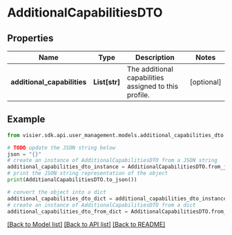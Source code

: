 # AdditionalCapabilitiesDTO


## Properties

Name | Type | Description | Notes
------------ | ------------- | ------------- | -------------
**additional_capabilities** | **List[str]** | The additional capabilities assigned to this profile. | [optional] 

## Example

```python
from visier.sdk.api.user_management.models.additional_capabilities_dto import AdditionalCapabilitiesDTO

# TODO update the JSON string below
json = "{}"
# create an instance of AdditionalCapabilitiesDTO from a JSON string
additional_capabilities_dto_instance = AdditionalCapabilitiesDTO.from_json(json)
# print the JSON string representation of the object
print(AdditionalCapabilitiesDTO.to_json())

# convert the object into a dict
additional_capabilities_dto_dict = additional_capabilities_dto_instance.to_dict()
# create an instance of AdditionalCapabilitiesDTO from a dict
additional_capabilities_dto_from_dict = AdditionalCapabilitiesDTO.from_dict(additional_capabilities_dto_dict)
```
[[Back to Model list]](../README.md#documentation-for-models) [[Back to API list]](../README.md#documentation-for-api-endpoints) [[Back to README]](../README.md)


